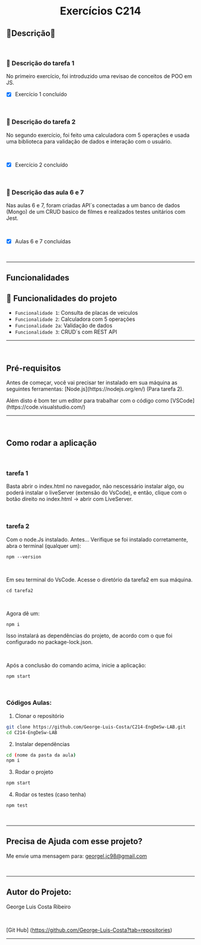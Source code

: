 <h1 align="center">Exercícios C214</h1>

<h2 align="left">🚀Descrição🚀</h2>

<br>

### :mag_right: Descrição do tarefa 1

<p>
No primeiro exercício, foi introduzido uma revisao de conceitos de POO em JS.
</p>

- [x] Exercício 1 concluído

<br>

### :mag_right: Descrição do tarefa 2

<p>
No segundo exercício, foi feito uma calculadora com 5 operações e usada uma biblioteca para validação de dados e interação com o usuário.
</p>

<br>

- [x] Exercício 2 concluído

<br>

### :mag_right: Descrição das aula 6 e 7

<p>
Nas aulas 6 e 7, foram criadas API´s conectadas a um banco de dados (Mongo) de um CRUD basico de filmes e realizados testes unitários com Jest.
</p>

<br>

- [x] Aulas 6 e 7 concluídas

<br>
<hr>

<h2 align="left">Funcionalidades</h2>

## :hammer: Funcionalidades do projeto

- `Funcionalidade 1`: Consulta de placas de veiculos
- `Funcionalidade 2`: Calculadora com 5 operações
- `Funcionalidade 2a`: Validação de dados
- `Funcionalidade 3`: CRUD´s com REST API

<hr>
<br>

## Pré-requisitos
<p>
Antes de começar, você vai precisar ter instalado em sua máquina as seguintes ferramentas:
[Node.js](https://nodejs.org/en/) (Para tarefa 2).
</p>
<p>
Além disto é bom ter um editor para trabalhar com o código como [VSCode](https://code.visualstudio.com/)
</p>

<hr>
<br>

## Como rodar a aplicação

<br>

### tarefa 1

Basta abrir o index.html no navegador, não nescessário instalar algo, ou poderá instalar o liveServer (extensão do VsCode), e então, clique com o botão direito no index.html -> abrir com LiveServer.  

<br>

### tarefa 2

Com o node.Js instalado.
Antes... Verifique se foi instalado corretamente, abra o terminal (qualquer um):
```
npm --version
```

<br>

Em seu terminal do VsCode. Acesse o diretório da tarefa2 em sua máquina.
```
cd tarefa2
```

<br>

Agora dê um:
```
npm i
```
Isso instalará as dependências do projeto, de acordo com o que foi configurado no package-lock.json.

<br>


Após a conclusão do comando acima, inicie a aplicação:
```
npm start
```

<br>

### Códigos Aulas:

1. Clonar o repositório
```bash
git clone https://github.com/George-Luis-Costa/C214-EngDeSw-LAB.git
cd C214-EngDeSw-LAB
```

2. Instalar dependências
```bash
cd (nome da pasta da aula)
npm i
```

3. Rodar o projeto
```bash
npm start
```
4. Rodar os testes (caso tenha)
```bash
npm test
```
<br>
<hr>

## Precisa de Ajuda com esse projeto? 

Me envie uma mensagem para: georgel.jc98@gmail.com

<br>
<hr>

## Autor do Projeto:

George Luis Costa Ribeiro

<br>

[Git Hub] (https://github.com/George-Luis-Costa?tab=repositories)

<hr>





